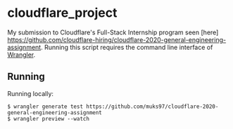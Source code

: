 # cloudflare_project

My submission to Cloudflare's Full-Stack Internship program seen [here] https://github.com/cloudflare-hiring/cloudflare-2020-general-engineering-assignment. Running this script requires the command line interface of [Wrangler](https://github.com/cloudflare/wrangler). 

## Running
Running locally:
```
$ wrangler generate test https://github.com/muks97/cloudflare-2020-general-engineering-assignment
$ wrangler preview --watch
```

